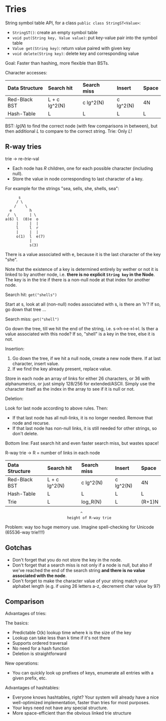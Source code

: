 # Tries

String symbol table API, for a class `public class StringST<Value>`:

* `StringST()`: create an empty symbol table
* `void put(String key, Value value)`: put key-value pair into the symbol table
* `Value get(String key)`: return value paired with given key
* `void delete(String key)`: delete key and corresponding value

Goal: Faster than hashing, more flexible than BSTs.

Character accesses:

| Data Structure | Search hit     | Search miss    | Insert    | Space |
| :------------- | :------------- | :------------- | :-------- | :---- |
| Red-Black BST  | L + c lg^2(N)  |    c lg^2(N)   | c lg^2(N) | 4N    |
| Hash-Table     | L              | L              | L         | L     |

BST: $lg(N)$ to find the correct node (with few comparisons in between), but then additional $L$ to compare to the correct string.
Trie: Only $L$!

## R-way tries

trie -> re-*trie*-val

* Each node has $R$ children, one for each possible character (including null).
* Store the value in node corresponding to last character of a key.

For example for the strings "sea, sells, she, shells, sea":

```
      s
     / \
    /    \
  e        h
 /  \      | \
a(6) l  (0)e  o
     |     |  |
	 l     l  r
	 |     |  |
	 o(1)  l  e(7)
	       |
		   s(3)
```

There is a value associated with e, because it is the last character of the key "she".

Note that the existence of a key is determined entirely by wether or not it is linked to by another node, i.e. __there is no explicit `String key` in the Node__. The key is in the trie if there is a non-null node at that index for another node.

Search hit: `get("shells")`

Start at s, look at all (non-null) nodes associated with s, is there an 'h'? If so, go down that tree ...

Search miss: `get("shell")`

Go down the tree, till we hit the end of the string, i.e. s->h->e->l->l. Is ther a value associated with this node? If so, "shell" is a key in the tree, else it is not.

Insertion:

1. Go down the tree, if we hit a null node, create a new node there. If at last character, insert value.
2. If we find the key already present, replace value.

Store in each node an array of links for either 26 characters, or 36 with alphanumerics, or just simply 128/256 for extended/ASCII. Simply use the character itself as the index in the array to see if it is null or not.

Deletion:

Look for last node according to above rules. Then:

* If that last node has all null-links, it is no longer needed. Remove that node and recurse.
* If that last node has non-null links, it is still needed for other strings, so don't delete.

Bottom line: Fast search hit and even faster search miss, but wastes space!

R-way trie -> R = number of links in each node

| Data Structure | Search hit     | Search miss    | Insert    | Space |
| :------------- | :------------- | :------------- | :-------- | :---- |
| Red-Black BST  | L + c lg^2(N)  |    c lg^2(N)   | c lg^2(N) | 4N    |
| Hash-Table     | L              | L              | L         | L     |
| Trie           | L              | log_R(N)       | L         |(R+1)N |
                                      ^
								height of R-way trie

Problem: way too huge memory use. Imagine spell-checking for Unicode (65536-way trie!!!!)

## Gotchas

* Don't forget that you do not store the key in the node.
* Don't forget that a search miss is not only if a node is null, but also if we've reached the end of the search string __and there is no value associated with the node__.
* Don't forget to make the character value of your string match your alphabet length (e.g. if using 26 letters a-z, decrement char value by 97)


## Comparison

Advantages of tries:

The basics:

* Predictable O(k) lookup time where k is the size of the key
* Lookup can take less than k time if it's not there
* Supports ordered traversal
* No need for a hash function
* Deletion is straightforward

New operations:

* You can quickly look up prefixes of keys, enumerate all entries with a given prefix, etc.

Advantages of hashtables:

* Everyone knows hashtables, right? Your system will already have a nice well-optimized implementation, faster than tries for most purposes.
* Your keys need not have any special structure.
* More space-efficient than the obvious linked trie structure
